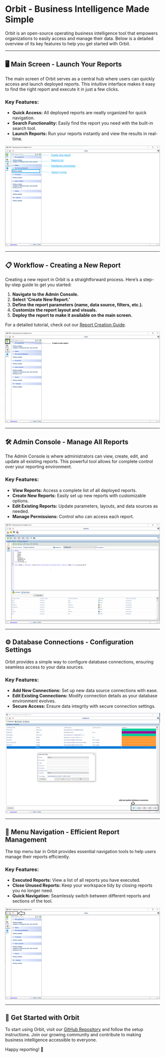 # Orbit - Business Intelligence Made Simple

Orbit is an open-source operating business intelligence tool that empowers organizations to easily access and manage their data. Below is a detailed overview of its key features to help you get started with Orbit.

---

## 🖥️ Main Screen - Launch Your Reports
The main screen of Orbit serves as a central hub where users can quickly access and launch deployed reports. This intuitive interface makes it easy to find the right report and execute it in just a few clicks.

### Key Features:
- **Quick Access:** All deployed reports are neatly organized for quick navigation.
- **Search Functionality:** Easily find the report you need with the built-in search tool.
- **Launch Reports:** Run your reports instantly and view the results in real-time.

![Main Screen Image Placeholder](./images/mainpages.png)

---

## 📋 Workflow - Creating a New Report
Creating a new report in Orbit is a straightforward process. Here’s a step-by-step guide to get you started:

1. **Navigate to the Admin Console.**
2. **Select 'Create New Report.'**
3. **Define the report parameters (name, data source, filters, etc.).**
4. **Customize the report layout and visuals.**
5. **Deploy the report to make it available on the main screen.**

For a detailed tutorial, check out our [Report Creation Guide](./userGuide.md).

![Workflow Image Placeholder](./images/workflow.png)

---

## 🛠️ Admin Console - Manage All Reports
The Admin Console is where administrators can view, create, edit, and update all existing reports. This powerful tool allows for complete control over your reporting environment.

### Key Features:
- **View Reports:** Access a complete list of all deployed reports.
- **Create New Reports:** Easily set up new reports with customizable options.
- **Edit Existing Reports:** Update parameters, layouts, and data sources as needed.
- **Manage Permissions:** Control who can access each report.

![Admin Console Image Placeholder](./images/Reportview.png)

---

## ⚙️ Database Connections - Configuration Settings
Orbit provides a simple way to configure database connections, ensuring seamless access to your data sources.

### Key Features:
- **Add New Connections:** Set up new data source connections with ease.
- **Edit Existing Connections:** Modify connection details as your database environment evolves.
- **Secure Access:** Ensure data integrity with secure connection settings.

![Database Connections Image Placeholder](./images/databases.PNG)

---

## 📂 Menu Navigation - Efficient Report Management
The top menu bar in Orbit provides essential navigation tools to help users manage their reports efficiently.

### Key Features:
- **Executed Reports:** View a list of all reports you have executed.
- **Close Unused Reports:** Keep your workspace tidy by closing reports you no longer need.
- **Quick Navigation:** Seamlessly switch between different reports and sections of the tool.

![Menu Navigation Image Placeholder](./images/NavigationBar.png)

---

## 🚀 Get Started with Orbit
To start using Orbit, visit our [GitHub Repository]([https://github.com/](https://dashboardtools.github.io/Orbit/)) and follow the setup instructions. Join our growing community and contribute to making business intelligence accessible to everyone.

Happy reporting! 🎉
